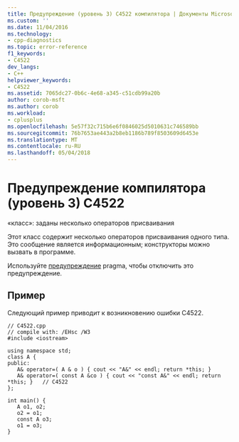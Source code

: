 ```yaml
---
title: Предупреждение (уровень 3) C4522 компилятора | Документы Microsoft
ms.custom: ''
ms.date: 11/04/2016
ms.technology:
- cpp-diagnostics
ms.topic: error-reference
f1_keywords:
- C4522
dev_langs:
- C++
helpviewer_keywords:
- C4522
ms.assetid: 7065dc27-0b6c-4e68-a345-c51cdb99a20b
author: corob-msft
ms.author: corob
ms.workload:
- cplusplus
ms.openlocfilehash: 5e57f32c715b6e6f0846025d5010631c746589bb
ms.sourcegitcommit: 76b7653ae443a2b8eb1186b789f8503609d6453e
ms.translationtype: MT
ms.contentlocale: ru-RU
ms.lasthandoff: 05/04/2018
---
```

# <a name="compiler-warning-level-3-c4522"></a>Предупреждение компилятора (уровень 3) C4522
«класс»: заданы несколько операторов присваивания  
  
 Этот класс содержит несколько операторов присваивания одного типа. Это сообщение является информационным; конструкторы можно вызвать в программе.  
  
 Используйте [предупреждение](../../preprocessor/warning.md) pragma, чтобы отключить это предупреждение.  
  
## <a name="example"></a>Пример  
 Следующий пример приводит к возникновению ошибки C4522.  
  
```  
// C4522.cpp  
// compile with: /EHsc /W3  
#include <iostream>  
  
using namespace std;  
class A {  
public:  
   A& operator=( A & o ) { cout << "A&" << endl; return *this; }  
   A& operator=( const A &co ) { cout << "const A&" << endl; return *this; }   // C4522  
};  
  
int main() {  
   A o1, o2;  
   o2 = o1;  
   const A o3;  
   o1 = o3;  
}  
```